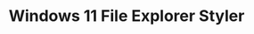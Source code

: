 ---
title: Windows 11 File Explorer Styler
description: Mods for use with Windows 11 File Explorer Styler
nav_exclude: true
permalink: /windhawk/windows-11-file-explorer-styler
---